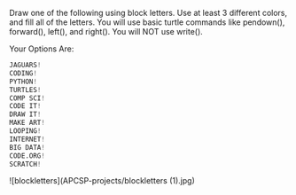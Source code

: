 Draw one of the following using block letters. Use at least 3 different colors, and fill all of the letters. You will use basic turtle commands like pendown(), forward(), left(), and right(). You will NOT use write().

Your Options Are:

```python
JAGUARS!
CODING!
PYTHON!
TURTLES!
COMP SCI!
CODE IT!
DRAW IT!
MAKE ART!
LOOPING!
INTERNET!
BIG DATA!
CODE.ORG!
SCRATCH!
```
![blockletters](APCSP-projects/blockletters (1).jpg)
